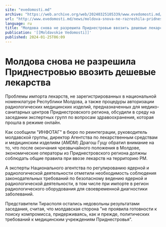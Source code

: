 ```yaml
---
site: "evedomosti.md"
archive: "https://web.archive.org/web/20240325105339/www.evedomosti.md/news/moldova-snova-ne-razreshila-pridnestrovyu-vvozit-deshevye-le"
url: "http://www.evedomosti.md/news/moldova-snova-ne-razreshila-pridnestrovyu-vvozit-deshevye-le"
language: ru
title: "Молдова снова не разрешила Приднестровью ввозить дешевые лекарства"
publication: '[[Moldavskie Vedomosti]]'
published: 2024-01-25T06:09
---
```


# Молдова снова не разрешила Приднестровью ввозить дешевые лекарства

Проблемы импорта лекарств, не зарегистрированных в национальной номенклатуре Республики Молдова, а также процедуры авторизации радиологических медицинских изделий, предназначенных для медико-санитарных центров Приднестровского региона, обсудили в среду на заседании экспертных групп по вопросам здравоохранения, которая прошла в режиме онлайн.

Как сообщили "ИНФОТАГ" в бюро по реинтеграции, руководитель молдавской группы, директор Агентства по лекарственным средствам и медицинским изделиям (AMDM) Драгош Гуцу обратил внимание на то, что после окончания чрезвычайного положения в Молдове, экономические операторы из Приднестровского региона должны соблюдать общие правила при ввозе лекарств на территорию РМ.

А эксперты Национального агентства по регулированию ядерной и радиологической деятельности отметили необходимость соблюдения законодательных требований по безопасному ведению ядерной и радиологической деятельности, в том числе при импорте в регион радиологического оборудования для своевременной диагностики заболеваний.

Представители Тирасполя остались недовольны результатами заседания, считая, что молдавская сторона "не проявила готовности к поиску компромисса, придерживаясь, как и прежде, политических требований к медицинским учреждениям Приднестровья".